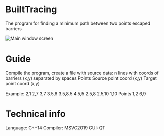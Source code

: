 # BuiltTracing
The program for finding a minimum path between two points escaped barriers

![Main window screen](https://i.imgur.com/rFrNbPe.png)

# Guide
Compile the program, create a file with source data:
n lines with coords of barriers (x,y) separated by spaces
Points
Source point coord (x,y)
Target point coord (x,y)

Example:
2,1 2,7 3,7
3.5,6 3.5,8.5 4.5,5
2.5,8 2.5,10 1,10
Points
1,2
6,9

# Technical info
Language: C++14
Compiler: MSVC2019
GUI: QT 


